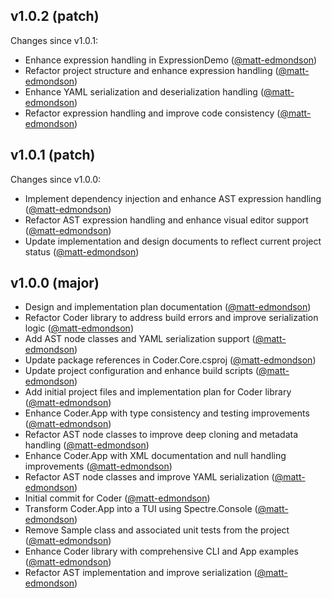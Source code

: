 ## v1.0.2 (patch)

Changes since v1.0.1:

- Enhance expression handling in ExpressionDemo ([@matt-edmondson](https://github.com/matt-edmondson))
- Refactor project structure and enhance expression handling ([@matt-edmondson](https://github.com/matt-edmondson))
- Enhance YAML serialization and deserialization handling ([@matt-edmondson](https://github.com/matt-edmondson))
- Refactor expression handling and improve code consistency ([@matt-edmondson](https://github.com/matt-edmondson))
## v1.0.1 (patch)

Changes since v1.0.0:

- Implement dependency injection and enhance AST expression handling ([@matt-edmondson](https://github.com/matt-edmondson))
- Refactor AST expression handling and enhance visual editor support ([@matt-edmondson](https://github.com/matt-edmondson))
- Update implementation and design documents to reflect current project status ([@matt-edmondson](https://github.com/matt-edmondson))
## v1.0.0 (major)

- Design and implementation plan documentation ([@matt-edmondson](https://github.com/matt-edmondson))
- Refactor Coder library to address build errors and improve serialization logic ([@matt-edmondson](https://github.com/matt-edmondson))
- Add AST node classes and YAML serialization support ([@matt-edmondson](https://github.com/matt-edmondson))
- Update package references in Coder.Core.csproj ([@matt-edmondson](https://github.com/matt-edmondson))
- Update project configuration and enhance build scripts ([@matt-edmondson](https://github.com/matt-edmondson))
- Add initial project files and implementation plan for Coder library ([@matt-edmondson](https://github.com/matt-edmondson))
- Enhance Coder.App with type consistency and testing improvements ([@matt-edmondson](https://github.com/matt-edmondson))
- Refactor AST node classes to improve deep cloning and metadata handling ([@matt-edmondson](https://github.com/matt-edmondson))
- Enhance Coder.App with XML documentation and null handling improvements ([@matt-edmondson](https://github.com/matt-edmondson))
- Refactor AST node classes and improve YAML serialization ([@matt-edmondson](https://github.com/matt-edmondson))
- Initial commit for Coder ([@matt-edmondson](https://github.com/matt-edmondson))
- Transform Coder.App into a TUI using Spectre.Console ([@matt-edmondson](https://github.com/matt-edmondson))
- Remove Sample class and associated unit tests from the project ([@matt-edmondson](https://github.com/matt-edmondson))
- Enhance Coder library with comprehensive CLI and App examples ([@matt-edmondson](https://github.com/matt-edmondson))
- Refactor AST implementation and improve serialization ([@matt-edmondson](https://github.com/matt-edmondson))
